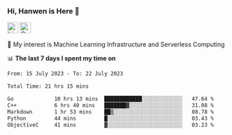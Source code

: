 ### Hi, Hanwen is Here 👋
<p>
	<a href="https://www.linkedin.com/in/liu-hanwen/"><img src="https://img.shields.io/badge/@hanwen-0A66C2?style=flat&logo=LinkedIn&logoColor=white" alt="Linkedin"  height="25px"/></a> 
	<a href="https://scholar.google.com/citations?user=HDF0su0AAAAJ"><img src="https://img.shields.io/badge/scholar-4385FE.svg?&style=plastic&logo=google-scholar&logoColor=white" alt="Google Scholar" height="25px"> </a>
</p>
🌱 My interest is Machine Learning Infrastructure and Serverless Computing

📊 **The last 7 days I spent my time on** 
<!--START_SECTION:waka-->

```txt
From: 15 July 2023 - To: 22 July 2023

Total Time: 21 hrs 15 mins

Go             10 hrs 13 mins  ████████████░░░░░░░░░░░░░   47.64 %
C++            6 hrs 40 mins   ███████▓░░░░░░░░░░░░░░░░░   31.08 %
Markdown       1 hr 53 mins    ██▒░░░░░░░░░░░░░░░░░░░░░░   08.78 %
Python         44 mins         █░░░░░░░░░░░░░░░░░░░░░░░░   03.43 %
ObjectiveC     41 mins         ▓░░░░░░░░░░░░░░░░░░░░░░░░   03.23 %
```

<!--END_SECTION:waka-->


<!--
**david990917/david990917** is a ✨ _special_ ✨ repository because its `README.md` (this file) appears on your GitHub profile.

Here are some ideas to get you started:

- 🔭 I’m currently working on ...
- 🌱 I’m currently learning ...
- 👯 I’m looking to collaborate on ...
- 🤔 I’m looking for help with ...
- 💬 Ask me about ...
- 📫 How to reach me: ...
- 😄 Pronouns: ...
- ⚡ Fun fact: ...
-->
